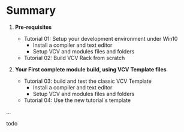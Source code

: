 # Summary

1. **Pre-requisites**
   - Tutorial 01: Setup your development environment under Win10
     - Install a compiler and text editor
     - Setup VCV and modules files and folders
   - Tutorial 02: Build VCV Rack from scratch
   
2. **Your First complete module build, using VCV Template files**
   - Tutorial 03: build and test the classic VCV Template
     - Install a compiler and text editor
     - Setup VCV and modules files and folders
   - Tutorial 04: Use the new tutorial´s template

...

todo
